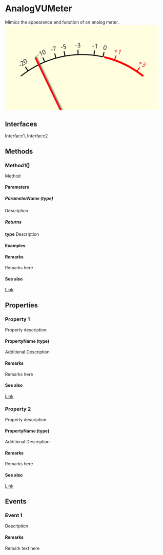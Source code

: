 # AnalogVUMeter
Mimics the appearance and function of an analog meter.
![Analog Meter](analogvumeter.png)
## Interfaces
Interface1, Interface2
## Methods
### Method1()
Method 
#### Parameters
##### ParameterName (type)
Description
##### Returns
**type**
Description
#### Examples
#### Remarks
Remarks here
#### See also
[Link](Link)
## Properties
### Property 1
Property description
#### PropertyName (type)
Additional Description
#### Remarks
Remarks here
#### See also
[Link](Link)
### Property 2
Property description
#### PropertyName (type)
Additional Description
#### Remarks
Remarks here
#### See also
[Link](Link)
## Events
### Event 1
Description
#### Remarks
Remark text here
